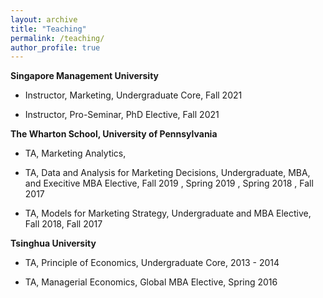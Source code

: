 ```yaml
---
layout: archive
title: "Teaching"
permalink: /teaching/
author_profile: true
---
```

**Singapore Management University**

* Instructor, Marketing, Undergraduate Core, Fall 2021

* Instructor, Pro-Seminar, PhD Elective, Fall 2021

**The Wharton School, University of Pennsylvania**

* TA, Marketing Analytics, 

* TA, Data and Analysis for Marketing Decisions, Undergraduate, MBA, and Execitive MBA Elective, Fall 2019 , Spring 2019 , Spring 2018 , Fall 2017

* TA, Models for Marketing Strategy, Undergraduate and MBA Elective, Fall 2018, Fall 2017

**Tsinghua University**

* TA, Principle of Economics, Undergraduate Core, 2013 - 2014

* TA, Managerial Economics, Global MBA Elective, Spring 2016
